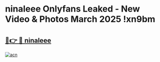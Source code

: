 # ninaleee Onlyfans Leaked - New Video & Photos March 2025 !xn9bm

# <h2><a href="https://onie05.iuczelnia.edu.pl?title=ninaleee&ref=xn9bm">🔗👉 🔴 ninaleee</a></h2>

[![acn](https://github.com/user-attachments/assets/0f9c940e-d8b0-45ae-aac7-cd30a18b3e1c)](https://onie05.iuczelnia.edu.pl?title=ninaleee&ref=xn9bm)

